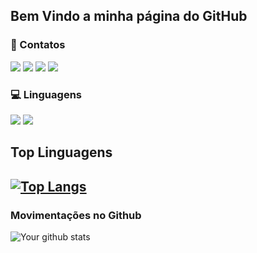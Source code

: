 ## Bem Vindo a minha página do GitHub

### 📱 Contatos
[<img src="https://img.shields.io/badge/github-%23100000.svg?&style=for-the-badge&logo=github&logoColor=white">](https://github.com/niscas123) [<img src="https://img.shields.io/badge/linkedin-%230077B5.svg?&style=for-the-badge&logo=linkedin&logoColor=white" />](https://www.linkedin.com/in/n%C3%ADcollas-ivanno-093532134/) [<img src = "https://img.shields.io/badge/instagram-%23E4405F.svg?&style=for-the-badge&logo=instagram&logoColor=white">](https://www.instagram.com/nicollasivanno/) [<img src = "https://img.shields.io/badge/facebook-%231877F2.svg?&style=for-the-badge&logo=facebook&logoColor=white">](https://www.facebook.com/nicollas.ivanno/)

### 💻 Linguagens
<img src="https://img.shields.io/badge/python%20-%2314354C.svg?&style=for-the-badge&logo=python&logoColor=white"> <img src="https://img.shields.io/badge/java-%23ED8B00.svg?&style=for-the-badge&logo=java&logoColor=white">

## Top Linguagens
 
[![Top Langs](https://github-readme-stats.vercel.app/api/top-langs/?username=niscas123&layout=compact)](https://github.com/niscas123)
---

### Movimentações no Github
![Your github stats](https://github-readme-stats.vercel.app/api/?username=niscas123&show_icons=true&title_color=fff&icon_color=79ff97&text_color=9f9f9f&bg_color=151515)
